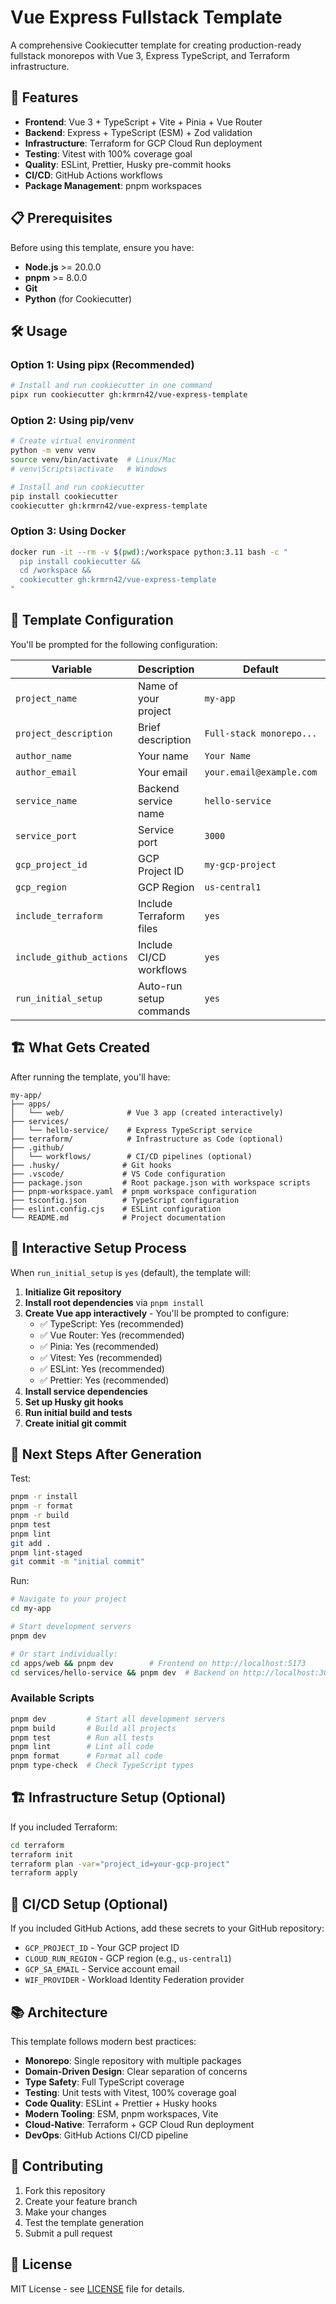 # Vue Express Fullstack Template

A comprehensive Cookiecutter template for creating production-ready fullstack monorepos with Vue 3, Express TypeScript, and Terraform infrastructure.

## 🚀 Features

- **Frontend**: Vue 3 + TypeScript + Vite + Pinia + Vue Router
- **Backend**: Express + TypeScript (ESM) + Zod validation
- **Infrastructure**: Terraform for GCP Cloud Run deployment
- **Testing**: Vitest with 100% coverage goal
- **Quality**: ESLint, Prettier, Husky pre-commit hooks
- **CI/CD**: GitHub Actions workflows
- **Package Management**: pnpm workspaces

## 📋 Prerequisites

Before using this template, ensure you have:

- **Node.js** >= 20.0.0
- **pnpm** >= 8.0.0
- **Git**
- **Python** (for Cookiecutter)

## 🛠️ Usage

### Option 1: Using pipx (Recommended)

```bash
# Install and run cookiecutter in one command
pipx run cookiecutter gh:krmrn42/vue-express-template
```

### Option 2: Using pip/venv

```bash
# Create virtual environment
python -m venv venv
source venv/bin/activate  # Linux/Mac
# venv\Scripts\activate   # Windows

# Install and run cookiecutter
pip install cookiecutter
cookiecutter gh:krmrn42/vue-express-template
```

### Option 3: Using Docker

```bash
docker run -it --rm -v $(pwd):/workspace python:3.11 bash -c "
  pip install cookiecutter &&
  cd /workspace &&
  cookiecutter gh:krmrn42/vue-express-template
"
```

## 📝 Template Configuration

You'll be prompted for the following configuration:

| Variable                 | Description             | Default                  | Example                    |
| ------------------------ | ----------------------- | ------------------------ | -------------------------- |
| `project_name`           | Name of your project    | `my-app`                 | `awesome-saas`             |
| `project_description`    | Brief description       | `Full-stack monorepo...` | `My awesome SaaS platform` |
| `author_name`            | Your name               | `Your Name`              | `John Doe`                 |
| `author_email`           | Your email              | `your.email@example.com` | `john@example.com`         |
| `service_name`           | Backend service name    | `hello-service`          | `api-service`              |
| `service_port`           | Service port            | `3000`                   | `8080`                     |
| `gcp_project_id`         | GCP Project ID          | `my-gcp-project`         | `my-saas-prod`             |
| `gcp_region`             | GCP Region              | `us-central1`            | `europe-west1`             |
| `include_terraform`      | Include Terraform files | `yes`                    | `yes/no`                   |
| `include_github_actions` | Include CI/CD workflows | `yes`                    | `yes/no`                   |
| `run_initial_setup`      | Auto-run setup commands | `yes`                    | `yes/no`                   |

## 🏗️ What Gets Created

After running the template, you'll have:

```
my-app/
├── apps/
│   └── web/              # Vue 3 app (created interactively)
├── services/
│   └── hello-service/    # Express TypeScript service
├── terraform/            # Infrastructure as Code (optional)
├── .github/
│   └── workflows/        # CI/CD pipelines (optional)
├── .husky/              # Git hooks
├── .vscode/             # VS Code configuration
├── package.json         # Root package.json with workspace scripts
├── pnpm-workspace.yaml  # pnpm workspace configuration
├── tsconfig.json        # TypeScript configuration
├── eslint.config.cjs    # ESLint configuration
└── README.md            # Project documentation
```

## 🎯 Interactive Setup Process

When `run_initial_setup` is `yes` (default), the template will:

1. **Initialize Git repository**
2. **Install root dependencies** via `pnpm install`
3. **Create Vue app interactively** - You'll be prompted to configure:
   - ✅ TypeScript: Yes (recommended)
   - ✅ Vue Router: Yes (recommended)
   - ✅ Pinia: Yes (recommended)
   - ✅ Vitest: Yes (recommended)
   - ✅ ESLint: Yes (recommended)
   - ✅ Prettier: Yes (recommended)
4. **Install service dependencies**
5. **Set up Husky git hooks**
6. **Run initial build and tests**
7. **Create initial git commit**

## 🚀 Next Steps After Generation

Test:

```bash
pnpm -r install
pnpm -r format
pnpm -r build
pnpm test
pnpm lint
git add .
pnpm lint-staged
git commit -m "initial commit"
```

Run:

```bash
# Navigate to your project
cd my-app

# Start development servers
pnpm dev

# Or start individually:
cd apps/web && pnpm dev        # Frontend on http://localhost:5173
cd services/hello-service && pnpm dev  # Backend on http://localhost:3000
```

### Available Scripts

```bash
pnpm dev         # Start all development servers
pnpm build       # Build all projects
pnpm test        # Run all tests
pnpm lint        # Lint all code
pnpm format      # Format all code
pnpm type-check  # Check TypeScript types
```

## 🏗️ Infrastructure Setup (Optional)

If you included Terraform:

```bash
cd terraform
terraform init
terraform plan -var="project_id=your-gcp-project"
terraform apply
```

## 🔄 CI/CD Setup (Optional)

If you included GitHub Actions, add these secrets to your GitHub repository:

- `GCP_PROJECT_ID` - Your GCP project ID
- `CLOUD_RUN_REGION` - GCP region (e.g., `us-central1`)
- `GCP_SA_EMAIL` - Service account email
- `WIF_PROVIDER` - Workload Identity Federation provider

## 📚 Architecture

This template follows modern best practices:

- **Monorepo**: Single repository with multiple packages
- **Domain-Driven Design**: Clear separation of concerns
- **Type Safety**: Full TypeScript coverage
- **Testing**: Unit tests with Vitest, 100% coverage goal
- **Code Quality**: ESLint + Prettier + Husky hooks
- **Modern Tooling**: ESM, pnpm workspaces, Vite
- **Cloud-Native**: Terraform + GCP Cloud Run deployment
- **DevOps**: GitHub Actions CI/CD pipeline

## 🤝 Contributing

1. Fork this repository
2. Create your feature branch
3. Make your changes
4. Test the template generation
5. Submit a pull request

## 📄 License

MIT License - see [LICENSE](LICENSE) file for details.
